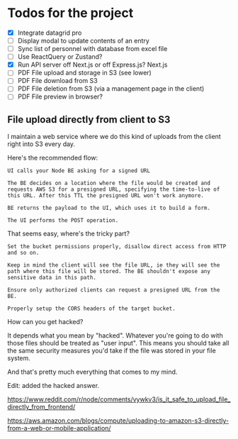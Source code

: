 # Todos for the project

- [x] Integrate datagrid pro
- [ ] Display modal to update contents of an entry
- [ ] Sync list of personnel with database from excel file
- [ ] Use ReactQuery or Zustand?
- [x] Run API server off Next.js or off Express.js? Next.js
- [ ] PDF File upload and storage in S3 (see lower)
- [ ] PDF File download from S3
- [ ] PDF File deletion from S3 (via a management page in the client)
- [ ] PDF File preview in browser?

## File upload directly from client to S3

I maintain a web service where we do this kind of uploads from the client right into S3 every day.

Here's the recommended flow:

    UI calls your Node BE asking for a signed URL

    The BE decides on a location where the file would be created and requests AWS S3 for a presigned URL, specifying the time-to-live of this URL. After this TTL the presigned URL won't work anymore.

    BE returns the payload to the UI, which uses it to build a form.

    The UI performs the POST operation.

That seems easy, where's the tricky part?

    Set the bucket permissions properly, disallow direct access from HTTP and so on.

    Keep in mind the client will see the file URL, ie they will see the path where this file will be stored. The BE shouldn't expose any sensitive data in this path.

    Ensure only authorized clients can request a presigned URL from the BE.

    Properly setup the CORS headers of the target bucket.

How can you get hacked?

It depends what you mean by "hacked". Whatever you're going to do with those files should be treated as "user input". This means you should take all the same security measures you'd take if the file was stored in your file system.

And that's pretty much everything that comes to my mind.

Edit: added the hacked answer.

https://www.reddit.com/r/node/comments/vywkv3/is_it_safe_to_upload_file_directly_from_frontend/

https://aws.amazon.com/blogs/compute/uploading-to-amazon-s3-directly-from-a-web-or-mobile-application/
